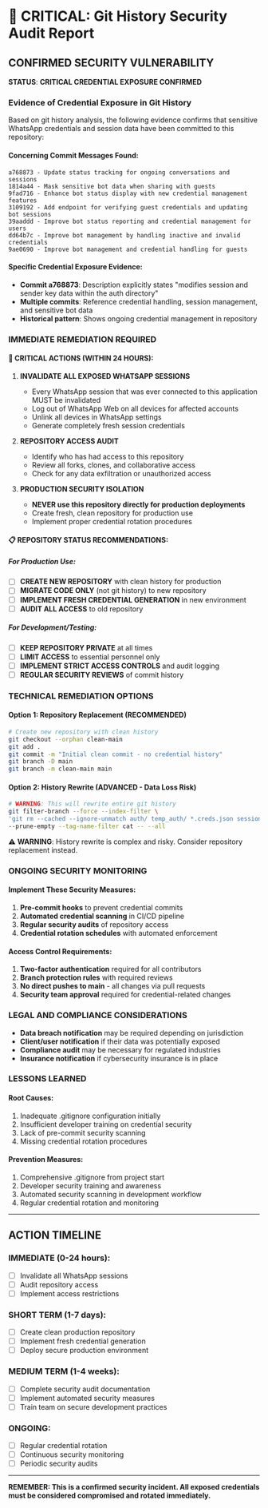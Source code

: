 # 🚨 CRITICAL: Git History Security Audit Report

## CONFIRMED SECURITY VULNERABILITY

**STATUS**: **CRITICAL CREDENTIAL EXPOSURE CONFIRMED**

### Evidence of Credential Exposure in Git History

Based on git history analysis, the following evidence confirms that sensitive WhatsApp credentials and session data have been committed to this repository:

#### Concerning Commit Messages Found:
```
a768873 - Update status tracking for ongoing conversations and sessions
1814a44 - Mask sensitive bot data when sharing with guests  
9fad716 - Enhance bot status display with new credential management features
3109192 - Add endpoint for verifying guest credentials and updating bot sessions
39aaddd - Improve bot status reporting and credential management for users
dd64b7c - Improve bot management by handling inactive and invalid credentials
9ae0690 - Improve bot management and credential handling for guests
```

#### Specific Credential Exposure Evidence:
- **Commit a768873**: Description explicitly states "modifies session and sender key data within the auth directory"
- **Multiple commits**: Reference credential handling, session management, and sensitive bot data
- **Historical pattern**: Shows ongoing credential management in repository

### IMMEDIATE REMEDIATION REQUIRED

#### 🚨 CRITICAL ACTIONS (WITHIN 24 HOURS):

1. **INVALIDATE ALL EXPOSED WHATSAPP SESSIONS**
   - Every WhatsApp session that was ever connected to this application MUST be invalidated
   - Log out of WhatsApp Web on all devices for affected accounts
   - Unlink all devices in WhatsApp settings
   - Generate completely fresh session credentials

2. **REPOSITORY ACCESS AUDIT**
   - Identify who has had access to this repository
   - Review all forks, clones, and collaborative access
   - Check for any data exfiltration or unauthorized access

3. **PRODUCTION SECURITY ISOLATION**
   - **NEVER use this repository directly for production deployments**
   - Create fresh, clean repository for production use
   - Implement proper credential rotation procedures

#### 📋 REPOSITORY STATUS RECOMMENDATIONS:

##### For Production Use:
- [ ] **CREATE NEW REPOSITORY** with clean history for production
- [ ] **MIGRATE CODE ONLY** (not git history) to new repository  
- [ ] **IMPLEMENT FRESH CREDENTIAL GENERATION** in new environment
- [ ] **AUDIT ALL ACCESS** to old repository

##### For Development/Testing:
- [ ] **KEEP REPOSITORY PRIVATE** at all times
- [ ] **LIMIT ACCESS** to essential personnel only
- [ ] **IMPLEMENT STRICT ACCESS CONTROLS** and audit logging
- [ ] **REGULAR SECURITY REVIEWS** of commit history

### TECHNICAL REMEDIATION OPTIONS

#### Option 1: Repository Replacement (RECOMMENDED)
```bash
# Create new repository with clean history
git checkout --orphan clean-main
git add .
git commit -m "Initial clean commit - no credential history"
git branch -D main
git branch -m clean-main main
```

#### Option 2: History Rewrite (ADVANCED - Data Loss Risk)
```bash
# WARNING: This will rewrite entire git history
git filter-branch --force --index-filter \
'git rm --cached --ignore-unmatch auth/ temp_auth/ *.creds.json session*.json' \
--prune-empty --tag-name-filter cat -- --all
```

⚠️ **WARNING**: History rewrite is complex and risky. Consider repository replacement instead.

### ONGOING SECURITY MONITORING

#### Implement These Security Measures:
1. **Pre-commit hooks** to prevent credential commits
2. **Automated credential scanning** in CI/CD pipeline
3. **Regular security audits** of repository access
4. **Credential rotation schedules** with automated enforcement

#### Access Control Requirements:
1. **Two-factor authentication** required for all contributors
2. **Branch protection rules** with required reviews
3. **No direct pushes to main** - all changes via pull requests
4. **Security team approval** required for credential-related changes

### LEGAL AND COMPLIANCE CONSIDERATIONS

- **Data breach notification** may be required depending on jurisdiction
- **Client/user notification** if their data was potentially exposed
- **Compliance audit** may be necessary for regulated industries
- **Insurance notification** if cybersecurity insurance is in place

### LESSONS LEARNED

#### Root Causes:
1. Inadequate .gitignore configuration initially
2. Insufficient developer training on credential security
3. Lack of pre-commit security scanning
4. Missing credential rotation procedures

#### Prevention Measures:
1. Comprehensive .gitignore from project start
2. Developer security training and awareness
3. Automated security scanning in development workflow
4. Regular credential rotation and monitoring

---

## ACTION TIMELINE

### IMMEDIATE (0-24 hours):
- [ ] Invalidate all WhatsApp sessions
- [ ] Audit repository access
- [ ] Implement access restrictions

### SHORT TERM (1-7 days):
- [ ] Create clean production repository
- [ ] Implement fresh credential generation
- [ ] Deploy secure production environment

### MEDIUM TERM (1-4 weeks):
- [ ] Complete security audit documentation
- [ ] Implement automated security measures
- [ ] Train team on secure development practices

### ONGOING:
- [ ] Regular credential rotation
- [ ] Continuous security monitoring
- [ ] Periodic security audits

---

**REMEMBER: This is a confirmed security incident. All exposed credentials must be considered compromised and rotated immediately.**